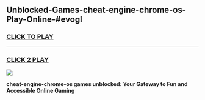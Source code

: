 
## Unblocked-Games-cheat-engine-chrome-os-Play-Online-#evogl
<h3>
<a href="https://premium.freeplayer.one?title=cheat-engine-chrome-os&ref=24F">CLICK TO PLAY</a></h3>
<hr>

<h3>
<a href="https://premium.freeplayer.one?title=cheat-engine-chrome-os&ref=24F">CLICK 2 PLAY</a>
  
</h3>

<a href="https://premium.freeplayer.one?title=cheat-engine-chrome-os&ref=24F/"><img src="https://clearcache.store/games.png"></a>


**cheat-engine-chrome-os games unblocked: Your Gateway to Fun and Accessible Online Gaming**
